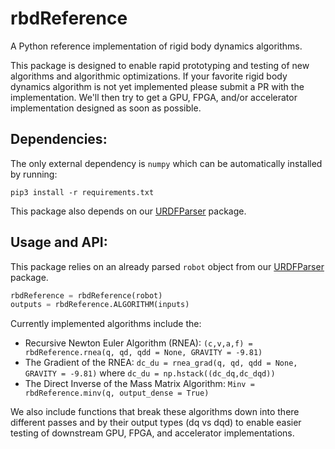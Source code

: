 # rbdReference

A Python reference implementation of rigid body dynamics algorithms.

This package is designed to enable rapid prototyping and testing of new algorithms and algorithmic optimizations. If your favorite rigid body dynamics algorithm is not yet implemented please submit a PR with the implementation. We'll then try to get a GPU, FPGA, and/or accelerator implementation designed as soon as possible.

## Dependencies:
The only external dependency is ```numpy``` which can be automatically installed by running:
```shell
pip3 install -r requirements.txt
```
This package also depends on our [URDFParser](https://github.com/robot-acceleration/URDFParser) package.

## Usage and API:
This package relies on an already parsed ```robot``` object from our [URDFParser](https://github.com/robot-acceleration/URDFParser) package.
```python
rbdReference = rbdReference(robot)
outputs = rbdReference.ALGORITHM(inputs)
```

Currently implemented algorithms include the:
+ Recursive Newton Euler Algorithm (RNEA): ```(c,v,a,f) = rbdReference.rnea(q, qd, qdd = None, GRAVITY = -9.81)```
+ The Gradient of the RNEA: ```dc_du = rnea_grad(q, qd, qdd = None, GRAVITY = -9.81)``` where ```dc_du = np.hstack((dc_dq,dc_dqd))```
+ The Direct Inverse of the Mass Matrix Algorithm: ```Minv = rbdReference.minv(q, output_dense = True)```

We also include functions that break these algorithms down into there different passes and by their output types (dq vs dqd) to enable easier testing of downstream GPU, FPGA, and accelerator implementations.